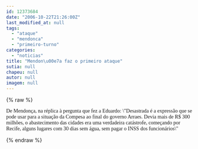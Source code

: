 ```yaml
---
id: 12373684
date: "2006-10-22T21:26:00Z"
last_modified_at: null
tags:
  - "ataque"
  - "mendonca"
  - "primeiro-turno"
categories:
  - "noticias"
title: "Mendon\u00e7a faz o primeiro ataque"
sutia: null
chapeu: null
autor: null
imagem: null
---
```

{% raw %}
<p><P><FONT face=Verdana>De Mendonça, na réplica à pergunta que fez a Eduardo: \"Desastrada é a expressão que se pode usar para a situação da Compesa ao final do governo Arraes. Devia mais de R$ 300 milhões, o abastecimento das cidades era uma verdadeira catástrofe, começando por Recife, alguns lugares com 30 dias sem água, sem pagar o INSS dos funcionários\"</FONT></P> </p>
{% endraw %}